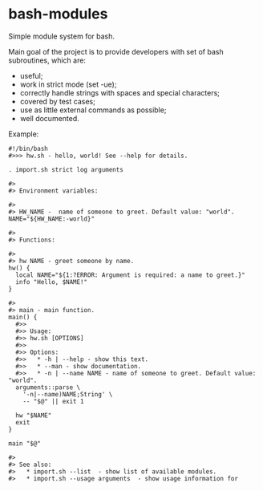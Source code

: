 bash-modules
============

Simple module system for bash.

Main goal of the project is to provide developers with set of bash subroutines, which are:
  * useful;
  * work in strict mode (set -ue);
  * correctly handle strings with spaces and special characters;
  * covered by test cases;
  * use as little external commands as possible;
  * well documented.

Example:

    #!/bin/bash
    #>>> hw.sh - hello, world! See --help for details.
    
    . import.sh strict log arguments
    
    #>
    #> Environment variables:
    
    #>
    #> HW_NAME -  name of someone to greet. Default value: "world".
    NAME="${HW_NAME:-world}"
    
    #>
    #> Functions:
    
    #>
    #> hw NAME - greet someone by name.
    hw() {
      local NAME="${1:?ERROR: Argument is required: a name to greet.}"
      info "Hello, $NAME!"
    }
    
    #>
    #> main - main function.
    main() {
      #>>
      #>> Usage:
      #>> hw.sh [OPTIONS]
      #>>
      #>> Options:
      #>>   * -h | --help - show this text.
      #>>   * --man - show documentation.
      #>>   * -n | --name NAME - name of someone to greet. Default value: "world".
      arguments::parse \
        '-n|--name)NAME;String' \
        -- "$@" || exit 1
    
      hw "$NAME"
      exit
    }
    
    main "$@"
    
    #>
    #> See also:
    #>   * import.sh --list  - show list of available modules.
    #>   * import.sh --usage arguments  - show usage information for 
